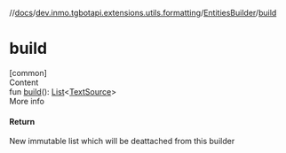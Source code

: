 //[docs](../../../index.md)/[dev.inmo.tgbotapi.extensions.utils.formatting](../index.md)/[EntitiesBuilder](index.md)/[build](build.md)



# build  
[common]  
Content  
fun [build](build.md)(): [List](https://kotlinlang.org/api/latest/jvm/stdlib/kotlin.collections/-list/index.html)<[TextSource](../../dev.inmo.tgbotapi.CommonAbstracts/-text-source/index.md)>  
More info  


#### Return  


New immutable list which will be deattached from this builder

  



